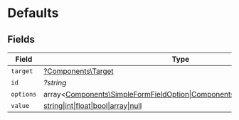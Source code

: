 # Defaults


## Fields

| Field                                                                                                                 | Type                                                                                                                  | Required                                                                                                              | Description                                                                                                           | Example                                                                                                               |
| --------------------------------------------------------------------------------------------------------------------- | --------------------------------------------------------------------------------------------------------------------- | --------------------------------------------------------------------------------------------------------------------- | --------------------------------------------------------------------------------------------------------------------- | --------------------------------------------------------------------------------------------------------------------- |
| `target`                                                                                                              | [?Components\Target](../../Models/Components/Target.md)                                                               | :heavy_minus_sign:                                                                                                    | N/A                                                                                                                   | custom_fields                                                                                                         |
| `id`                                                                                                                  | *?string*                                                                                                             | :heavy_minus_sign:                                                                                                    | N/A                                                                                                                   | ProductInterest                                                                                                       |
| `options`                                                                                                             | array<[Components\SimpleFormFieldOption\|Components\FormFieldOptionGroup](../../Models/Components/FormFieldOption.md)> | :heavy_minus_sign:                                                                                                    | N/A                                                                                                                   |                                                                                                                       |
| `value`                                                                                                               | [string\|int\|float\|bool\|array\|null](../../Models/Components/ConnectionValue.md)                                   | :heavy_minus_sign:                                                                                                    | N/A                                                                                                                   |                                                                                                                       |